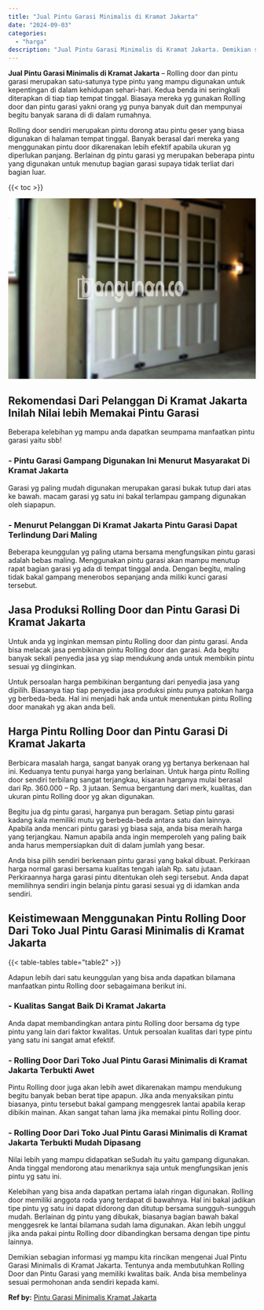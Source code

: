 ```yaml
---
title: "Jual Pintu Garasi Minimalis di Kramat Jakarta"
date: "2024-09-03"
categories: 
  - "harga"
description: "Jual Pintu Garasi Minimalis di Kramat Jakarta. Demikian sebagian informasi yg mampu kita rincikan mengenai Jual Pintu Garasi Minimalis di Kramat Jakarta. Ten..."
---
```


**Jual Pintu Garasi Minimalis di Kramat Jakarta** – Rolling door dan pintu garasi merupakan satu-satunya type pintu yang mampu digunakan untuk kepentingan di dalam kehidupan sehari-hari. Kedua benda ini seringkali diterapkan di tiap tiap tempat tinggal. Biasaya mereka yg gunakan Rolling door dan pintu garasi yakni orang yg punya banyak duit dan mempunyai begitu banyak sarana di di dalam rumahnya.

Rolling door sendiri merupakan pintu dorong atau pintu geser yang biasa digunakan di halaman tempat tinggal. Banyak berasal dari mereka yang menggunakan pintu door dikarenakan lebih efektif apabila ukuran yg diperlukan panjang. Berlainan dg pintu garasi yg merupakan beberapa pintu yang digunakan untuk menutup bagian garasi supaya tidak terliat dari bagian luar.

{{< toc >}}

![Jual Pintu Garasi Minimalis di Kramat Jakarta](/images/pintu-garasi-66.png)

## Rekomendasi Dari Pelanggan Di Kramat Jakarta Inilah Nilai lebih Memakai Pintu Garasi

Beberapa kelebihan yg mampu anda dapatkan seumpama manfaatkan pintu garasi yaitu sbb!

### \- Pintu Garasi Gampang Digunakan Ini Menurut Masyarakat Di Kramat Jakarta

Garasi yg paling mudah digunakan merupakan garasi bukak tutup dari atas ke bawah. macam garasi yg satu ini bakal terlampau gampang digunakan oleh siapapun.

### \- Menurut Pelanggan Di Kramat Jakarta Pintu Garasi Dapat Terlindung Dari Maling

Beberapa keunggulan yg paling utama bersama mengfungsikan pintu garasi adalah bebas maling. Menggunakan pintu garasi akan mampu menutup rapat bagian garasi yg ada di tempat tinggal anda. Dengan begitu, maling tidak bakal gampang menerobos sepanjang anda miliki kunci garasi tersebut.

## Jasa Produksi Rolling Door dan Pintu Garasi Di Kramat Jakarta

Untuk anda yg inginkan memsan pintu Rolling door dan pintu garasi. Anda bisa melacak jasa pembikinan pintu Rolling door dan garasi. Ada begitu banyak sekali penyedia jasa yg siap mendukung anda untuk membikin pintu sesuai yg diinginkan.

Untuk persoalan harga pembikinan bergantung dari penyedia jasa yang dipilih. Biasanya tiap tiap penyedia jasa produksi pintu punya patokan harga yg berbeda-beda. Hal ini menjadi hak anda untuk menentukan pintu Rolling door manakah yg akan anda beli.

## Harga Pintu Rolling Door dan Pintu Garasi Di Kramat Jakarta

Berbicara masalah harga, sangat banyak orang yg bertanya berkenaan hal ini. Keduanya tentu punyai harga yang berlainan. Untuk harga pintu Rolling door sendiri terbilang sangat terjangkau, kisaran harganya mulai berasal dari Rp. 360.000 – Rp. 3 jutaan. Semua bergantung dari merk, kualitas, dan ukuran pintu Rolling door yg akan digunakan.

Begitu jua dg pintu garasi, harganya pun beragam. Setiap pintu garasi kadang kala memiliki mutu yg berbeda-beda antara satu dan lainnya. Apabila anda mencari pintu garasi yg biasa saja, anda bisa meraih harga yang terjangkau. Namun apabila anda ingin memperoleh yang paling baik anda harus mempersiapkan duit di dalam jumlah yang besar.

Anda bisa pilih sendiri berkenaan pintu garasi yang bakal dibuat. Perkiraan harga normal garasi bersama kualitas tengah ialah Rp. satu jutaan. Perkiraannya harga garasi pintu ditentukan oleh segi tersebut. Anda dapat memilihnya sendiri ingin belanja pintu garasi sesuai yg di idamkan anda sendiri.

## Keistimewaan Menggunakan Pintu Rolling Door Dari Toko Jual Pintu Garasi Minimalis di Kramat Jakarta

{{< table-tables table="table2" >}}

Adapun lebih dari satu keunggulan yang bisa anda dapatkan bilamana manfaatkan pintu Rolling door sebagaimana berikut ini.

### \- Kualitas Sangat Baik Di Kramat Jakarta

Anda dapat membandingkan antara pintu Rolling door bersama dg type pintu yang lain dari faktor kwalitas. Untuk persoalan kualitas dari type pintu yang satu ini sangat amat efektif.

### \- Rolling Door Dari Toko Jual Pintu Garasi Minimalis di Kramat Jakarta Terbukti Awet

Pintu Rolling door juga akan lebih awet dikarenakan mampu mendukung begitu banyak beban berat tipe apapun. Jika anda menyaksikan pintu biasanya, pintu tersebut bakal gampang menggesrek lantai apabila kerap dibikin mainan. Akan sangat tahan lama jika memakai pintu Rolling door.

### \- Rolling Door Dari Toko Jual Pintu Garasi Minimalis di Kramat Jakarta Terbukti Mudah Dipasang

Nilai lebih yang mampu didapatkan seSudah itu yaitu gampang digunakan. Anda tinggal mendorong atau menariknya saja untuk mengfungsikan jenis pintu yg satu ini.

Kelebihan yang bisa anda dapatkan pertama ialah ringan digunakan. Rolling door memiliki anggota roda yang terdapat di bawahnya. Hal ini bakal jadikan tipe pintu yg satu ini dapat didorong dan ditutup bersama sungguh-sungguh mudah. Berlainan dg pintu yang dibukak, biasanya bagian bawah bakal menggesrek ke lantai bilamana sudah lama digunakan. Akan lebih unggul jika anda pakai pintu Rolling door dibandingkan bersama dengan tipe pintu lainnya.

Demikian sebagian informasi yg mampu kita rincikan mengenai Jual Pintu Garasi Minimalis di Kramat Jakarta. Tentunya anda membutuhkan Rolling Door dan Pintu Garasi yang memiliki kwalitas baik. Anda bisa membelinya sesuai permohonan anda sendiri kepada kami.

**Ref by:** [Pintu Garasi Minimalis Kramat Jakarta](https://id.wikipedia.org/wiki/Pintu)
